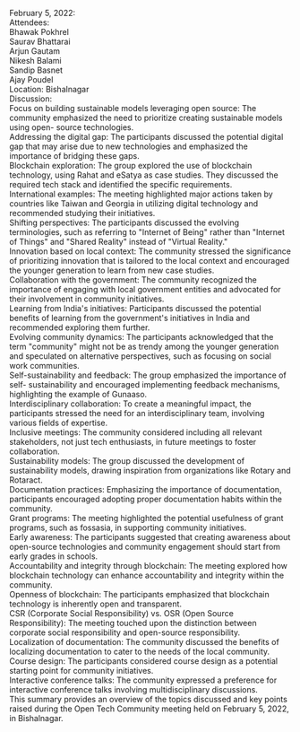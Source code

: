 February 5, 2022:  
Attendees:  
Bhawak Pokhrel  
Saurav Bhattarai  
Arjun Gautam  
Nikesh Balami  
Sandip Basnet  
Ajay Poudel  
Location: Bishalnagar  
Discussion:  
Focus on building sustainable models leveraging open source: The community
emphasized the need to prioritize creating sustainable models using open-
source technologies.  
Addressing the digital gap: The participants discussed the potential digital
gap that may arise due to new technologies and emphasized the importance of
bridging these gaps.  
Blockchain exploration: The group explored the use of blockchain technology,
using Rahat and eSatya as case studies. They discussed the required tech stack
and identified the specific requirements.  
International examples: The meeting highlighted major actions taken by
countries like Taiwan and Georgia in utilizing digital technology and
recommended studying their initiatives.  
Shifting perspectives: The participants discussed the evolving terminologies,
such as referring to "Internet of Being" rather than "Internet of Things" and
"Shared Reality" instead of "Virtual Reality."  
Innovation based on local context: The community stressed the significance of
prioritizing innovation that is tailored to the local context and encouraged
the younger generation to learn from new case studies.  
Collaboration with the government: The community recognized the importance of
engaging with local government entities and advocated for their involvement in
community initiatives.  
Learning from India's initiatives: Participants discussed the potential
benefits of learning from the government's initiatives in India and
recommended exploring them further.  
Evolving community dynamics: The participants acknowledged that the term
"community" might not be as trendy among the younger generation and speculated
on alternative perspectives, such as focusing on social work communities.  
Self-sustainability and feedback: The group emphasized the importance of self-
sustainability and encouraged implementing feedback mechanisms, highlighting
the example of Gunaaso.  
Interdisciplinary collaboration: To create a meaningful impact, the
participants stressed the need for an interdisciplinary team, involving
various fields of expertise.  
Inclusive meetings: The community considered including all relevant
stakeholders, not just tech enthusiasts, in future meetings to foster
collaboration.  
Sustainability models: The group discussed the development of sustainability
models, drawing inspiration from organizations like Rotary and Rotaract.  
Documentation practices: Emphasizing the importance of documentation,
participants encouraged adopting proper documentation habits within the
community.  
Grant programs: The meeting highlighted the potential usefulness of grant
programs, such as fossasia, in supporting community initiatives.  
Early awareness: The participants suggested that creating awareness about
open-source technologies and community engagement should start from early
grades in schools.  
Accountability and integrity through blockchain: The meeting explored how
blockchain technology can enhance accountability and integrity within the
community.  
Openness of blockchain: The participants emphasized that blockchain technology
is inherently open and transparent.  
CSR (Corporate Social Responsibility) vs. OSR (Open Source Responsibility):
The meeting touched upon the distinction between corporate social
responsibility and open-source responsibility.  
Localization of documentation: The community discussed the benefits of
localizing documentation to cater to the needs of the local community.  
Course design: The participants considered course design as a potential
starting point for community initiatives.  
Interactive conference talks: The community expressed a preference for
interactive conference talks involving multidisciplinary discussions.  
This summary provides an overview of the topics discussed and key points
raised during the Open Tech Community meeting held on February 5, 2022, in
Bishalnagar.

